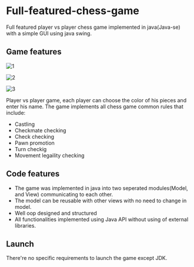 # Full-featured-chess-game
Full featured player vs player chess game implemented in java(Java-se) with a simple GUI using java swing. 
## Game features

![1](https://user-images.githubusercontent.com/77664485/108799106-23bd0100-7598-11eb-9d65-3d76fa54e492.png)

![2](https://user-images.githubusercontent.com/77664485/108799155-3f280c00-7598-11eb-8795-7b67163bbde3.png)

![3](https://user-images.githubusercontent.com/77664485/108799159-418a6600-7598-11eb-9b13-dbc7046eef57.png)

Player vs player game, each player can choose the color of his pieces and enter his name. The game implements all chess game common rules that include:
- Castling
- Checkmate checking
- Check checking
- Pawn promotion
- Turn checkig
- Movement legaility checking


## Code features
- The game was implemented in java into two seperated modules(Model, and View) communicating to each other. 
- The model can be reusable with other views with no need to change in model. 
- Well oop designed and structured
- All functionalities implemented using Java API without using of external libraries. 

## Launch
There're no specific requirements to launch the game except JDK.
